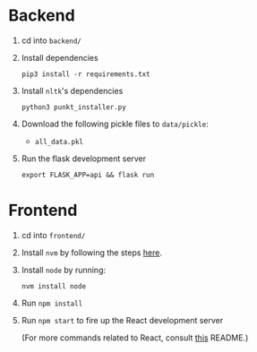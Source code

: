# Backend
1. cd into `backend/`
2. Install dependencies
    ```
    pip3 install -r requirements.txt
    ```
1. Install `nltk`'s dependencies
    ```
    python3 punkt_installer.py
    ```
1. Download the following pickle files to `data/pickle`:
    - `all_data.pkl`

1. Run the flask development server
    ```
    export FLASK_APP=api && flask run
    ```

# Frontend
1. cd into `frontend/`
1. Install `nvm` by following the steps [here](https://github.com/nvm-sh/nvm#installing-and-updating).
1. Install `node` by running:
    ```
    nvm install node
    ```
1. Run `npm install`
1. Run `npm start` to fire up the React development server

    (For more commands related to React, consult [this](../frontend/README.md) README.)
